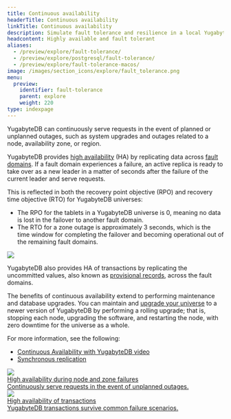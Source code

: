 ```yaml
---
title: Continuous availability
headerTitle: Continuous availability
linkTitle: Continuous availability
description: Simulate fault tolerance and resilience in a local YugabyteDB database universe.
headcontent: Highly available and fault tolerant
aliases:
  - /preview/explore/fault-tolerance/
  - /preview/explore/postgresql/fault-tolerance/
  - /preview/explore/fault-tolerance-macos/
image: /images/section_icons/explore/fault_tolerance.png
menu:
  preview:
    identifier: fault-tolerance
    parent: explore
    weight: 220
type: indexpage
---
```


YugabyteDB can continuously serve requests in the event of planned or unplanned outages, such as system upgrades and outages related to a node, availability zone, or region.

YugabyteDB provides [high availability](../../architecture/core-functions/high-availability/) (HA) by replicating data across [fault domains](../../architecture/docdb-replication/replication/#fault-domains). If a fault domain experiences a failure, an active replica is ready to take over as a new leader in a matter of seconds after the failure of the current leader and serve requests.

This is reflected in both the recovery point objective (RPO) and recovery time objective (RTO) for YugabyteDB universes:

- The RPO for the tablets in a YugabyteDB universe is 0, meaning no data is lost in the failover to another fault domain.
- The RTO for a zone outage is approximately 3 seconds, which is the time window for completing the failover and becoming operational out of the remaining fault domains.

<img src="/images/architecture/replication/rpo-vs-rto-zone-outage.png"/>

YugabyteDB also provides HA of transactions by replicating the uncommitted values, also known as [provisional records](../../architecture/transactions/distributed-txns/#provisional-records), across the fault domains.

The benefits of continuous availability extend to performing maintenance and database upgrades. You can maintain and [upgrade your universe](../../manage/upgrade-deployment/) to a newer version of YugabyteDB by performing a rolling upgrade; that is, stopping each node, upgrading the software, and restarting the node, with zero downtime for the universe as a whole.

For more information, see the following:

- [Continuous Availability with YugabyteDB video](https://www.youtube.com/watch?v=4PpiOMcq-j8)
- [Synchronous replication](../../architecture/docdb-replication/replication/)

<div class="row">
   <div class="col-12 col-md-6 col-lg-12 col-xl-6">
    <a class="section-link icon-offset" href="macos/">
      <div class="head">
        <img class="icon" src="/images/section_icons/explore/zero_downtime.png" aria-hidden="true" />
        <div class="title">High availability during node and zone failures</div>
      </div>
      <div class="body">
        Continuously serve requests in the event of unplanned outages.
      </div>
    </a>
  </div>

  <div class="col-12 col-md-6 col-lg-12 col-xl-6">
    <a class="section-link icon-offset" href="transaction-availability/">
      <div class="head">
        <img class="icon" src="/images/section_icons/architecture/distributed_acid.png" aria-hidden="true" />
        <div class="title">High availability of transactions</div>
      </div>
      <div class="body">
        YugabyteDB transactions survive common failure scenarios.
      </div>
    </a>
  </div>

</div>
